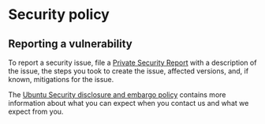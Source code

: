 # Security policy

## Reporting a vulnerability

To report a security issue, file a [Private Security Report](https://github.com/canonical/user-verification-service-operator/security/advisories/new)
with a description of the issue, the steps you took to create the issue, affected
versions, and, if known, mitigations for the issue.

The [Ubuntu Security disclosure and embargo policy](https://ubuntu.com/security/disclosure-policy)
contains more information
about what you can expect when you contact us and what we expect from you.
